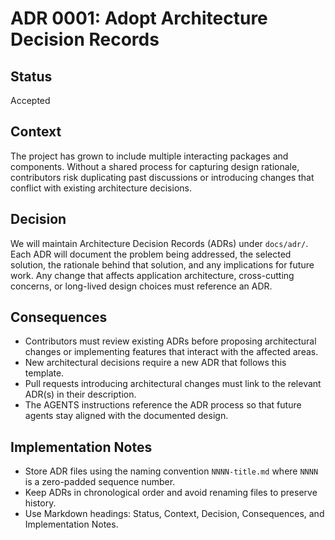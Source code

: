 # ADR 0001: Adopt Architecture Decision Records

## Status
Accepted

## Context
The project has grown to include multiple interacting packages and components. Without a shared process for capturing
design rationale, contributors risk duplicating past discussions or introducing changes that conflict with existing
architecture decisions.

## Decision
We will maintain Architecture Decision Records (ADRs) under `docs/adr/`. Each ADR will document the problem being
addressed, the selected solution, the rationale behind that solution, and any implications for future work. Any change
that affects application architecture, cross-cutting concerns, or long-lived design choices must reference an ADR.

## Consequences
- Contributors must review existing ADRs before proposing architectural changes or implementing features that interact
  with the affected areas.
- New architectural decisions require a new ADR that follows this template.
- Pull requests introducing architectural changes must link to the relevant ADR(s) in their description.
- The AGENTS instructions reference the ADR process so that future agents stay aligned with the documented design.

## Implementation Notes
- Store ADR files using the naming convention `NNNN-title.md` where `NNNN` is a zero-padded sequence number.
- Keep ADRs in chronological order and avoid renaming files to preserve history.
- Use Markdown headings: Status, Context, Decision, Consequences, and Implementation Notes.
